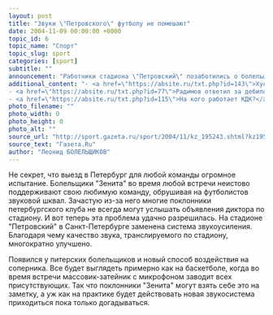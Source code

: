 ```yaml
---
layout: post
title: "Звуки \"Петровского\" футболу не помешают"
date: 2004-11-09 00:00:00 +0000
topic_id: 6
topic_name: "Спорт"
topic_slug: sport
categories: [sport]
subtitle: ""
announcement: "Работники стадиона \"Петровский\" позаботились о болельщиках \"Зенита\" и демонтировали старые мачты и динамики, которые мешали обзору поля. Об этом говорится на официальном сайте клуба из Санкт-Петербурга."
additional_content: "- <a href=\"https://absite.ru/txt.php?id=143\">Хусаинов: немотивированных арбитров уже не осталось</a>
- <a href=\"https://absite.ru/txt.php?id=77\">Радимов ответил за дебилов</a>
- <a href=\"https://absite.ru/txt.php?id=115\">На кого работает КДК?</a>"
photo_filename: ""
photo_width: 0
photo_height: 0
photo_alt: ""
source_url: "http://sport.gazeta.ru/sport/2004/11/kz_195243.shtml?kz195243"
source_text: "Газета.Ru"
author: "Леонид БОЛЕЛЬЩИКОВ"
---
```

Не секрет, что выезд в Петербург для любой команды огромное испытание. Болельщики "Зенита" во время любой встречи неистово поддерживают свою любимую команду, обрушивая на футболистов звуковой шквал. Зачастую из-за него многие поклонники петербургского клуба не всегда могут услышать объявления диктора по стадиону. И вот теперь эта проблема удачно разрешилась. На стадионе "Петровский" в Санкт-Петербурге заменена система звукоусиления. Благодаря чему качество звука, транслируемого по стадиону, многократно улучшено.

Появился у питерских болельщиков и новый способ воздействия на соперника. Все будет выглядеть примерно как на баскетболе, когда во время встречи массовик-затейник с микрофоном заводит всех присутствующих. Так что поклонники "Зенита" могут взять себе это на заметку, а уж как на практике будет действовать новая звукосистема приходиться пока только догадываться.
